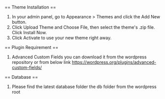 == Theme Installation ==

1. In your admin panel, go to Appearance > Themes and click the Add New button.
2. Click Upload Theme and Choose File, then select the theme's .zip file. Click Install Now.
3. Click Activate to use your new theme right away.

== Plugin Requirement ==
1. Advanced Custom Fields you can download it from the wordpress repository or from below link
   https://wordpress.org/plugins/advanced-custom-fields/ 

   
== Database ==  
1. Please find the latest database folder the db folder from the wordpress root
